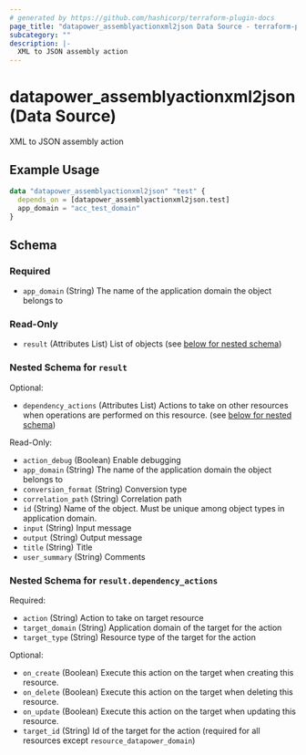 ```yaml
---
# generated by https://github.com/hashicorp/terraform-plugin-docs
page_title: "datapower_assemblyactionxml2json Data Source - terraform-provider-datapower"
subcategory: ""
description: |-
  XML to JSON assembly action
---
```


# datapower_assemblyactionxml2json (Data Source)

XML to JSON assembly action

## Example Usage

```terraform
data "datapower_assemblyactionxml2json" "test" {
  depends_on = [datapower_assemblyactionxml2json.test]
  app_domain = "acc_test_domain"
}
```

<!-- schema generated by tfplugindocs -->
## Schema

### Required

- `app_domain` (String) The name of the application domain the object belongs to

### Read-Only

- `result` (Attributes List) List of objects (see [below for nested schema](#nestedatt--result))

<a id="nestedatt--result"></a>
### Nested Schema for `result`

Optional:

- `dependency_actions` (Attributes List) Actions to take on other resources when operations are performed on this resource. (see [below for nested schema](#nestedatt--result--dependency_actions))

Read-Only:

- `action_debug` (Boolean) Enable debugging
- `app_domain` (String) The name of the application domain the object belongs to
- `conversion_format` (String) Conversion type
- `correlation_path` (String) Correlation path
- `id` (String) Name of the object. Must be unique among object types in application domain.
- `input` (String) Input message
- `output` (String) Output message
- `title` (String) Title
- `user_summary` (String) Comments

<a id="nestedatt--result--dependency_actions"></a>
### Nested Schema for `result.dependency_actions`

Required:

- `action` (String) Action to take on target resource
- `target_domain` (String) Application domain of the target for the action
- `target_type` (String) Resource type of the target for the action

Optional:

- `on_create` (Boolean) Execute this action on the target when creating this resource.
- `on_delete` (Boolean) Execute this action on the target when deleting this resource.
- `on_update` (Boolean) Execute this action on the target when updating this resource.
- `target_id` (String) Id of the target for the action (required for all resources except `resource_datapower_domain`)
